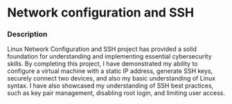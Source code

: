 <h1>Network configuration and SSH</hi>
  
<h3> Description</h3>
Linux Network Configuration and SSH project has provided a solid foundation for understanding and implementing essential cybersecurity skills. By completing this project, I have demonstrated my ability to configure a virtual machine with a static IP address, generate SSH keys, securely connect two devices, and also my basic understanding of Linux syntax. I have also showcased my understanding of SSH best practices, such as key pair management, disabling root login, and limiting user access.
